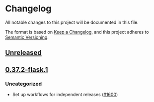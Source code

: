# Changelog
All notable changes to this project will be documented in this file.

The format is based on [Keep a Changelog](https://keepachangelog.com/en/1.0.0/),
and this project adheres to [Semantic Versioning](https://semver.org/spec/v2.0.0.html).

## [Unreleased]

## [0.37.2-flask.1]
### Uncategorized
- Set up workflows for independent releases ([#1600](https://github.com/MetaMask/snaps/pull/1600))

[Unreleased]: https://github.com/MetaMask/snaps/compare/@metamask/snaps-ui@0.37.2-flask.1...HEAD
[0.37.2-flask.1]: https://github.com/MetaMask/snaps/releases/tag/@metamask/snaps-ui@0.37.2-flask.1
